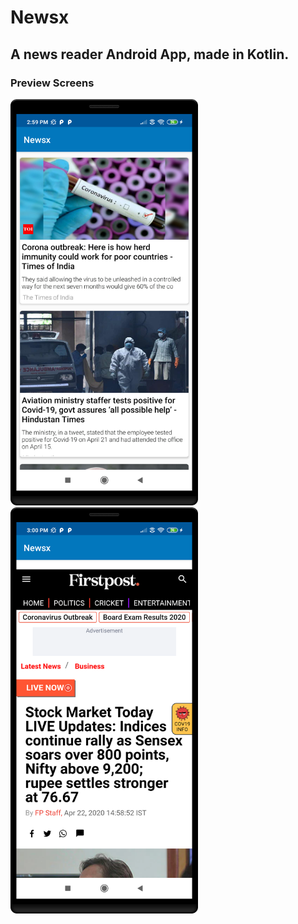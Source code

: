 # Newsx

## A news reader Android App, made in Kotlin.

### Preview Screens

<img src="./Newsx/preview1.png" width="300" height="650">

<img src="./Newsx/preview2.png" width="300" height="650">
